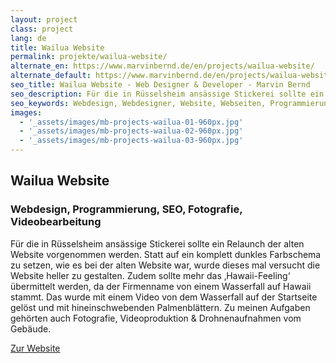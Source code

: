 ```yaml
---
layout: project
class: project
lang: de
title: Wailua Website
permalink: projekte/wailua-website/
alternate_en: https://www.marvinbernd.de/en/projects/wailua-website/
alternate_default: https://www.marvinbernd.de/en/projects/wailua-website/
seo_title: Wailua Website - Web Designer & Developer - Marvin Bernd
seo_description: Für die in Rüsselsheim ansässige Stickerei sollte ein Relaunch der alten Website vorgenommen werden.
seo_keywords: Webdesign, Webdesigner, Website, Webseiten, Programmierung, SEO
images:
  - '_assets/images/mb-projects-wailua-01-960px.jpg'
  - '_assets/images/mb-projects-wailua-02-960px.jpg'
  - '_assets/images/mb-projects-wailua-03-960px.jpg'
---
```

## Wailua Website
### Webdesign, Programmierung, SEO, Fotografie, Videobearbeitung

Für die in Rüsselsheim ansässige Stickerei sollte ein Relaunch der alten Website vorgenommen werden. Statt auf ein komplett dunkles Farbschema zu setzen, wie es bei der alten Website war, wurde dieses mal versucht die Website heller zu gestalten. Zudem sollte mehr das ‚Hawaii-Feeling‘ übermittelt werden, da der Firmenname von einem Wasserfall auf Hawaii stammt. Das wurde mit einem Video von dem Wasserfall auf der Startseite gelöst und mit hineinschwebenden Palmenblättern. Zu meinen Aufgaben gehörten auch Fotografie, Videoproduktion & Drohnenaufnahmen vom Gebäude.

[Zur Website](https://www.wailua.eu)
